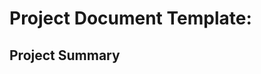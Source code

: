 <!-- TITLE: Raquels Test Page -->
<!-- SUBTITLE: A quick summary of Raquels Test Page -->

# Project Document Template:

## Project Summary